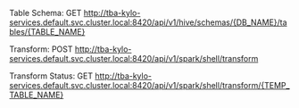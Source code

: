 Table Schema:
GET http://tba-kylo-services.default.svc.cluster.local:8420/api/v1/hive/schemas/{DB_NAME}/tables/{TABLE_NAME}

Transform:
POST http://tba-kylo-services.default.svc.cluster.local:8420/api/v1/spark/shell/transform

Transform Status:
GET http://tba-kylo-services.default.svc.cluster.local:8420/api/v1/spark/shell/transform/{TEMP_TABLE_NAME}